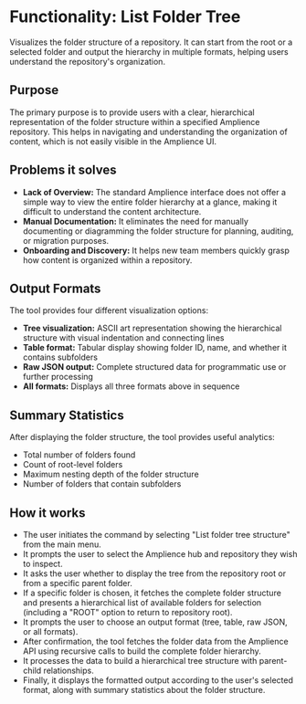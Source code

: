 # Functionality: List Folder Tree

Visualizes the folder structure of a repository. It can start from the root or a
selected folder and output the hierarchy in multiple formats, helping users
understand the repository's organization.

## Purpose

The primary purpose is to provide users with a clear, hierarchical
representation of the folder structure within a specified Amplience repository.
This helps in navigating and understanding the organization of content, which is
not easily visible in the Amplience UI.

## Problems it solves

- **Lack of Overview:** The standard Amplience interface does not offer a simple
  way to view the entire folder hierarchy at a glance, making it difficult to
  understand the content architecture.
- **Manual Documentation:** It eliminates the need for manually documenting or
  diagramming the folder structure for planning, auditing, or migration
  purposes.
- **Onboarding and Discovery:** It helps new team members quickly grasp how
  content is organized within a repository.

## Output Formats

The tool provides four different visualization options:

- **Tree visualization:** ASCII art representation showing the hierarchical
  structure with visual indentation and connecting lines
- **Table format:** Tabular display showing folder ID, name, and whether it
  contains subfolders
- **Raw JSON output:** Complete structured data for programmatic use or further
  processing
- **All formats:** Displays all three formats above in sequence

## Summary Statistics

After displaying the folder structure, the tool provides useful analytics:

- Total number of folders found
- Count of root-level folders
- Maximum nesting depth of the folder structure
- Number of folders that contain subfolders

## How it works

- The user initiates the command by selecting "List folder tree structure" from
  the main menu.
- It prompts the user to select the Amplience hub and repository they wish to
  inspect.
- It asks the user whether to display the tree from the repository root or from
  a specific parent folder.
- If a specific folder is chosen, it fetches the complete folder structure and
  presents a hierarchical list of available folders for selection (including a
  "ROOT" option to return to repository root).
- It prompts the user to choose an output format (tree, table, raw JSON, or all
  formats).
- After confirmation, the tool fetches the folder data from the Amplience API
  using recursive calls to build the complete folder hierarchy.
- It processes the data to build a hierarchical tree structure with parent-child
  relationships.
- Finally, it displays the formatted output according to the user's selected
  format, along with summary statistics about the folder structure.
